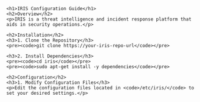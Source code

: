 
    <h1>IRIS Configuration Guide</h1>
    <h2>Overview</h2>
    <p>IRIS is a threat intelligence and incident response platform that aids in security operations.</p>

    <h2>Installation</h2>
    <h3>1. Clone the Repository</h3>
    <pre><code>git clone https://your-iris-repo-url</code></pre>

    <h3>2. Install Dependencies</h3>
    <pre><code>cd iris</code></pre>
    <pre><code>sudo apt-get install -y dependencies</code></pre>

    <h2>Configuration</h2>
    <h3>1. Modify Configuration Files</h3>
    <p>Edit the configuration files located in <code>/etc/iris/</code> to set your desired settings.</p>

